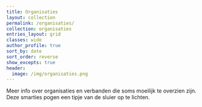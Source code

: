 ```yaml
---
title: Organisaties
layout: collection
permalink: /organisaties/
collection: organisaties
entries_layout: grid
classes: wide
author_profile: true
sort_by: date
sort_order: reverse
show_excepts: true
header:
  image: /img/organisaties.png
---
```


Meer info over organisaties en verbanden die soms moeilijk te overzien zijn. Deze smarties pogen een tipje van de sluier op te lichten.
